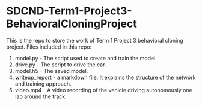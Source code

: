 # SDCND-Term1-Project3-BehavioralCloningProject
This is the repo to store the work of Term 1 Project 3 behavioral cloning project.
Files included in this repo:
1. model.py - The script used to create and train the model.
2. drive.py - The script to drive the car. 
3. model.h5 - The saved model.
4. writeup_report - a markdown file. It explains the structure of the network and training approach. 
5. video.mp4 - A video recording of the vehicle driving autonomously one lap around the track.
